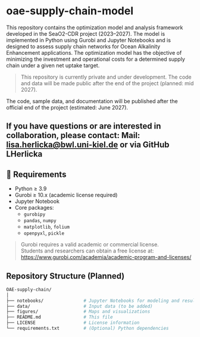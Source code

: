 # oae-supply-chain-model

This repository contains the optimization model and analysis framework developed in the SeaO2-CDR project (2023–2027). The model is implemented in Python using Gurobi and Jupyter Notebooks and is designed to assess supply chain networks for Ocean Alkalinity Enhancement applications. The optimization model has the objective of minimizing the investment and operational costs for a determined supply chain under a given net uptake target. 

> This repository is currently private and under development. The code and data will be made public after the end of the project (planned: mid 2027).

The code, sample data, and documentation will be published after the official end of the project (estimated: June 2027).

If you have questions or are interested in collaboration, please contact:
Mail: lisa.herlicka@bwl.uni-kiel.de
or via GitHub LHerlicka
---

## 🔧 Requirements

- Python ≥ 3.9
- Gurobi ≥ 10.x (academic license required)
- Jupyter Notebook
- Core packages:
  - `gurobipy`
  - `pandas`, `numpy`
  - `matplotlib`, `folium`
  - `openpyxl`, `pickle`

> Gurobi requires a valid academic or commercial license.  
> Students and researchers can obtain a free license at: https://www.gurobi.com/academia/academic-program-and-licenses/


## Repository Structure (Planned)

```bash
OAE-supply-chain/
│
├── notebooks/               # Jupyter Notebooks for modeling and results
├── data/                    # Input data (to be added)
├── figures/                 # Maps and visualizations
├── README.md                # This file
├── LICENSE                  # License information
└── requirements.txt         # (Optional) Python dependencies
